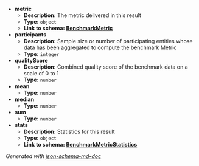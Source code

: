  - <b id="#/properties/metric">metric</b>
	 - **Description:** The metric delivered in this result
	 - **Type:** `object`
	 - <b id="benchmarkmetricbenchmarkmetric.md">Link to schema: [BenchmarkMetric](BenchmarkMetric.md)</b>
 - <b id="#/properties/participants">participants</b>
	 - **Description:** Sample size or number of participating entities whose data has been aggregated to compute the benchmark Metric
	 - **Type:** `integer`
 - <b id="#/properties/qualityScore">qualityScore</b>
	 - **Description:** Combined quality score of the benchmark data on a scale of 0 to 1
	 - **Type:** `number`
 - <b id="#/properties/mean">mean</b>
	 - **Type:** `number`
 - <b id="#/properties/median">median</b>
	 - **Type:** `number`
 - <b id="#/properties/sum">sum</b>
	 - **Type:** `number`
 - <b id="#/properties/stats">stats</b>
	 - **Description:** Statistics for this result
	 - **Type:** `object`
	 - <b id="benchmarkmetricstatisticsbenchmarkmetricstatistics.md">Link to schema: [BenchmarkMetricStatistics](BenchmarkMetricStatistics.md)</b>

_Generated with [json-schema-md-doc](https://brianwendt.github.io/json-schema-md-doc/)_